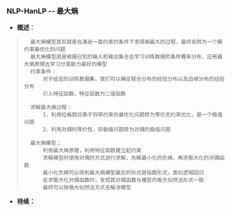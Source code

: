 ### NLP-HanLP -- 最大熵
- **概述**：
>       最大熵模型其实就是在满足一直约束的条件下求得熵最大的过程，最终会转为一个解约束最优化的问题
>       最大熵模型就是根据已知的输入和输出集合去学习训练数据的条件概率分布，应用最大熵原理去学习分类能力最好的模型
>       约束条件：
>           对于给定的训练数据集，我们可以确定联合分布的经验分布以及边缘分布的经验分布
>           引入特征函数，特征函数为二值函数
>
>       求解最大熵过程：
>           1、利用拉格朗日乘子将带约束的最优化问题转为等价无约束优化，是一个极值问题
>           2、利用对偶的等价性，将极值问题转为对偶的极值问题
>
>       最大熵模型：
>           利用最大熵原理，利用特征函数建立起约束
>           求解模型时使用对偶的方式进行求解，先解最小化的负熵，再求极大化的对偶函数
>           最小化负熵可以得到最大熵模型最后的形式是指数形式，类似逻辑回归
>           在求极大化对偶函数时，发现其对偶函数与模型的极大似然法形式一致
>           最终可以按极大似然法方式去解决模型
>
>
>
>
>
>
>
>
>
>
>
>
>
>
>
>
>
>
>
>
>
>
>
>
>
>
>

- **待续：**
>
>
>
>
>
>
>
>
>
>
>
>
>
>
>
>
>
>
>
>
>
>
>
>
>
>
>
